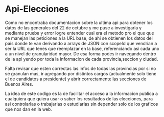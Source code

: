 # Api-Elecciones

Como no encontraba documentacion sobre la ultima api para obtener los datos de las generales del 22 de octubre y me puse a investigarla y mediante prueba y error logre entender cual era el metodo pro el que que se manejan las peticiones a la URL base, de ahi se obtienen los datos del pais donde te van derivando a arrays de JSON con scopeId que vendrian a ser la URL que tenes que reemplazar en la base, referenciando asi cada uno a un nivel de granularidad mayor.
De esa forma podes ir navegando dentro de la api yendo por toda la informacion de cada provincia,seccion y ciudad.

Falta revisar que esten correctas las infos de todas las provincias por si no se granulan mas, ir agregando por distintos cargos (actualmente solo tiene el de candidatos a presidente) y abrir correctamente las secciones de Buenos Aires.

La idea de este codigo es la de facilitar el acceso a la informacion publica a cualquiera que quiera usar o saber los resultados de las elecciones, para asi controlarlas o trabajarlas o estudiarlas sin depender solo de los graficos que nos dan en la web.
